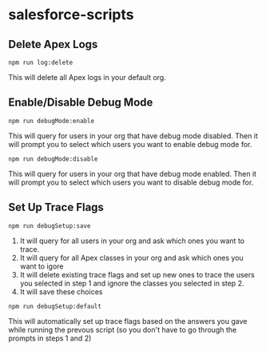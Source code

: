 # salesforce-scripts

## Delete Apex Logs

```
npm run log:delete
```

This will delete all Apex logs in your default org.

## Enable/Disable Debug Mode

```
npm run debugMode:enable
```

This will query for users in your org that have debug mode disabled. Then it will prompt you to select which users you want to enable debug mode for.

```
npm run debugMode:disable
```

This will query for users in your org that have debug mode enabled. Then it will prompt you to select which users you want to disable debug mode for.

## Set Up Trace Flags

```
npm run debugSetup:save
```

1. It will query for all users in your org and ask which ones you want to trace.
2. It will query for all Apex classes in your org and ask which ones you want to igore
3. It will delete existing trace flags and set up new ones to trace the users you selected in step 1 and ignore the classes you selected in step 2.
4. It will save these choices

```
npm run debugSetup:default
```

This will automatically set up trace flags based on the answers you gave while running the prevous script (so you don't have to go through the prompts in steps 1 and 2)
